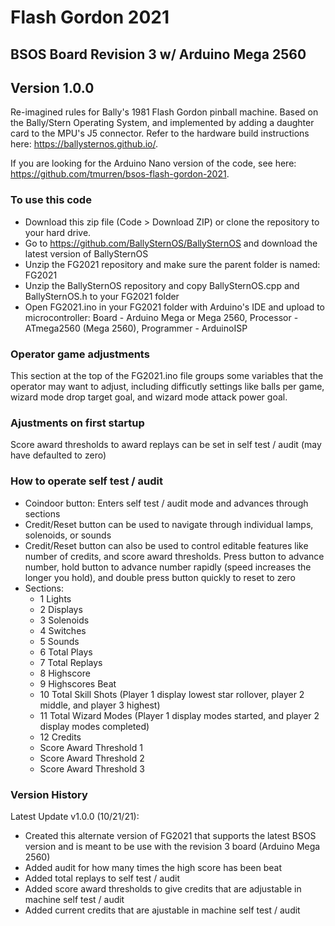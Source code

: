 # Flash Gordon 2021
## BSOS Board Revision 3 w/ Arduino Mega 2560
## Version 1.0.0
Re-imagined rules for Bally's 1981 Flash Gordon pinball machine. Based on the Bally/Stern Operating System, and implemented by adding a daughter card to the MPU's J5 connector. Refer to the hardware build instructions here: https://ballysternos.github.io/.

If you are looking for the Arduino Nano version of the code, see here: https://github.com/tmurren/bsos-flash-gordon-2021.

### To use this code
* Download this zip file (Code > Download ZIP) or clone the repository to your hard drive.
* Go to https://github.com/BallySternOS/BallySternOS and download the latest version of BallySternOS
* Unzip the FG2021 repository and make sure the parent folder is named: FG2021
* Unzip the BallySternOS repository and copy BallySternOS.cpp and BallySternOS.h to your FG2021 folder
* Open FG2021.ino in your FG2021 folder with Arduino's IDE and upload to microcontroller: Board - Arduino Mega or Mega 2560, Processor - ATmega2560 (Mega 2560), Programmer - ArduinoISP

### Operator game adjustments
This section at the top of the FG2021.ino file groups some variables that the operator may want to adjust, including difficutly settings like balls per game, wizard mode drop target goal, and wizard mode attack power goal.

### Ajustments on first startup
Score award thresholds to award replays can be set in self test / audit (may have defaulted to zero)

### How to operate self test / audit
- Coindoor button: Enters self test / audit mode and advances through sections
- Credit/Reset button can be used to navigate through individual lamps, solenoids, or sounds
- Credit/Reset button can also be used to control editable features like number of credits, and score award thresholds. Press button to advance number, hold button to advance number rapidly (speed increases the longer you hold), and double press button quickly to reset to zero
- Sections:
  - 1 Lights
  - 2 Displays
  - 3 Solenoids
  - 4 Switches
  - 5 Sounds
  - 6 Total Plays
  - 7 Total Replays
  - 8 Highscore
  - 9 Highscores Beat
  - 10 Total Skill Shots (Player 1 display lowest star rollover, player 2 middle, and player 3 highest)
  - 11 Total Wizard Modes (Player 1 display modes started, and player 2 display modes completed)
  - 12 Credits
  - Score Award Threshold 1
  - Score Award Threshold 2
  - Score Award Threshold 3

### Version History
Latest Update v1.0.0 (10/21/21):
- Created this alternate version of FG2021 that supports the latest BSOS version and is meant to be use with the revision 3 board (Arduino Mega 2560)
- Added audit for how many times the high score has been beat
- Added total replays to self test / audit
- Added score award thresholds to give credits that are adjustable in machine self test / audit
- Added current credits that are ajustable in machine self test / audit
